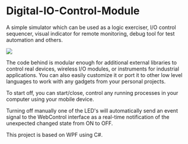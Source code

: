 # Digital-IO-Control-Module


A simple simulator which can be used as a logic exerciser, I/O control sequencer, visual indicator for remote monitoring, debug tool for test automation and others.

![](https://github.com/EdoLabWorks/xedo-imgs/blob/master/BlueIOModule.png)

The code behind is modular enough for additional external libraries to control real devices, wireless I/O modules, or instruments for industrial applications. You can also easily customize it or port it to other low level languages to work with any gadgets from your personal projects.

To start off, you can start/close, control any running processes in your computer using your mobile device.

[](https://github.com/EdoLabWorks/xedo-imgs/blob/master/OverviewIOModule.png)

Turning off manually one of the LED's will automatically send an event signal to the WebControl interface as a real-time notification of the unexpected changed state from ON to OFF.     

This project is based on WPF using C#.


